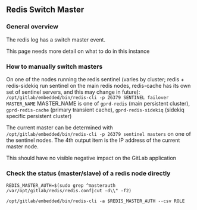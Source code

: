 ## Redis Switch Master

### General overview

The redis log has a switch master event.

This page needs more detail on what to do in this instance

### How to manually switch masters

On one of the nodes running the redis sentinel (varies by cluster; redis + redis-sidekiq run sentinel on the main redis nodes, redis-cache has its own set of sentinel servers, and this may change in future):
`/opt/gitlab/embedded/bin/redis-cli -p 26379 SENTINEL failover MASTER_NAME`
MASTER_NAME is one of `gprd-redis` (main persistent cluster), `gprd-redis-cache` (primary transient cache), `gprd-redis-sidekiq` (sidekiq specific persistent cluster)

The current master can be determined with `/opt/gitlab/embedded/bin/redis-cli -p 26379 sentinel masters` on one of the sentinel nodes.  The 4th output item is the IP address of the current master node.

This should have no visible negative impact on the GitLab application

### Check the status (master/slave) of a redis node directly
`REDIS_MASTER_AUTH=$(sudo grep ^masterauth /var/opt/gitlab/redis/redis.conf|cut -d\\" -f2)`

`/opt/gitlab/embedded/bin/redis-cli -a $REDIS_MASTER_AUTH --csv ROLE`
